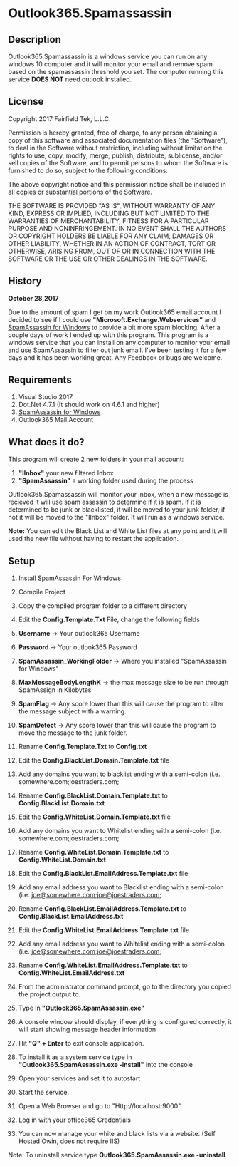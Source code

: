 # Outlook365.Spamassassin

<h2>Description</h2>

Outlook365.Spamassassin is a windows service you can run on any windows 10 computer and it will monitor your email and remove spam based on the spamassassin threshold you set.  The computer running this service <b>DOES NOT</b> need outlook installed.

<h2>License</h2>
Copyright 2017 Fairfield Tek, L.L.C.

Permission is hereby granted, free of charge, to any person obtaining a copy of this software and associated documentation files (the "Software"), to deal in the Software without restriction, including without limitation the rights to use, copy, modify, merge, publish, distribute, sublicense, and/or sell copies of the Software, and to permit persons to whom the Software is furnished to do so, subject to the following conditions:

The above copyright notice and this permission notice shall be included in all copies or substantial portions of the Software.

THE SOFTWARE IS PROVIDED "AS IS", WITHOUT WARRANTY OF ANY KIND, EXPRESS OR IMPLIED, INCLUDING BUT NOT LIMITED TO THE WARRANTIES OF MERCHANTABILITY, FITNESS FOR A PARTICULAR PURPOSE AND NONINFRINGEMENT. IN NO EVENT SHALL THE AUTHORS OR COPYRIGHT HOLDERS BE LIABLE FOR ANY CLAIM, DAMAGES OR OTHER LIABILITY, WHETHER IN AN ACTION OF CONTRACT, TORT OR OTHERWISE, ARISING FROM, OUT OF OR IN CONNECTION WITH THE SOFTWARE OR THE USE OR OTHER DEALINGS IN THE SOFTWARE.


<h2>History</h2>

<b>October 28,2017</b> 

Due to the amount of spam I get on my work Outlook365 email account I decided to see if I could use <b>"Microsoft.Exchange.Webservices"</b> and <a href="https://www.jam-software.com/spamassassin/">SpamAssassin for Windows</a> to provide a bit more spam blocking.  After a couple days of work I ended up with this program.  This program is a windows service that you can install on any computer to monitor your email and use SpamAssassin to filter out junk email.  I've been testing it for a few days and it has been working great.  Any Feedback or bugs are welcome.

<h2>Requirements</h2>

1. Visual Studio 2017
2. Dot.Net 4.7.1 (It should work on 4.6.1 and higher)
3. <a href="https://www.jam-software.com/spamassassin/">SpamAssassin for Windows</a>
4. Outlook365 Mail Account

<h2>What does it do?</h2>

This program will create 2 new folders in your mail account:
1. <b>"IInbox"</b> your new filtered Inbox
2. <b>"SpamAssassin"</b> a working folder used during the process

Outlook365.Spamassassin will monitor your inbox, when a new message is recieved it will use spam assassin to determine if it is spam.  If it is determined to be junk or blacklisted, it will be moved to your junk folder, if not it will be moved to the "IInbox" folder.
It will run as a windows service.

<b>Note:</b> You can edit the Black List and White List files at any point and it will used the new file without having to restart the application.

<H2>Setup</h2>

1. Install SpamAssassin For Windows
2. Compile Project
3. Copy the compiled program folder to a different directory

4. Edit the <b>Config.Template.Txt</b> File, change the following fields
5. <b>Username</b> -> Your outlook365 Username
6. <b>Password</b> -> Your outlook365 Password
7. <b>SpamAssassin_WorkingFolder</b> -> Where you installed "SpamAssassin for Windows"
8. <b>MaxMessageBodyLengthK</b> -> the max message size to be run through SpamAssign in Kilobytes
9. <b>SpamFlag</b> -> Any score lower than this will cause the program to alter the message subject with a warning.
10. <b>SpamDetect</b> -> Any score lower than this will cause the program to move the message to the junk folder.
11. Rename <b>Config.Template.Txt</b> to <b>Config.txt</b>

12. Edit the <b>Config.BlackList.Domain.Template.txt</b> file
13. Add any domains you want to blacklist ending with a semi-colon (i.e. somewhere.com;joestraders.com;
14.  Rename <b>Config.BlackList.Domain.Template.txt</b> to <b>Config.BlackList.Domain.txt</b>

15. Edit the <b>Config.WhiteList.Domain.Template.txt</b> file
16. Add any domains you want to Whitelist ending with a semi-colon (i.e. somewhere.com;joestraders.com;
17.  Rename <b>Config.WhiteList.Domain.Template.txt</b> to <b>Config.WhiteList.Domain.txt</b>
  
18. Edit the <b>Config.BlackList.EmailAddress.Template.txt</b> file
19. Add any email address you want to Blacklist ending with a semi-colon (i.e. joe@somewhere.com;joe@joestraders.com;
20.  Rename <b>Config.BlackList.EmailAddress.Template.txt</b> to <b>Config.BlackList.EmailAddress.txt</b>

21. Edit the <b>Config.WhiteList.EmailAddress.Template.txt</b> file
22. Add any email address you want to Whitelist ending with a semi-colon (i.e. joe@somewhere.com;joe@joestraders.com;
23.  Rename <b>Config.WhiteList.EmailAddress.Template.txt</b> to <b>Config.WhiteList.EmailAddress.txt</b>

24. From the administrator command prompt, go to the directory you copied the project output to.
25. Type in <b>"Outlook365.SpamAssassin.exe"</b>
26. A console window should display, if everything is configured correctly, it will start showing message header information
27. Hit <b>"Q" + Enter</b> to exit console application.

28. To install it as a system service type in <b>"Outlook365.SpamAssassin.exe -install"</b> into the console
29. Open your services and set it to autostart
30. Start the service.

31. Open a Web Browser and go to "Http://localhost:9000"
32. Log in with your office365 Credentials
33. You can now manage your white and black lists via a website. (Self Hosted Owin, does not require IIS)


Note: To uninstall service type <b>Outlook365.SpamAssassin.exe -uninstall</b>


